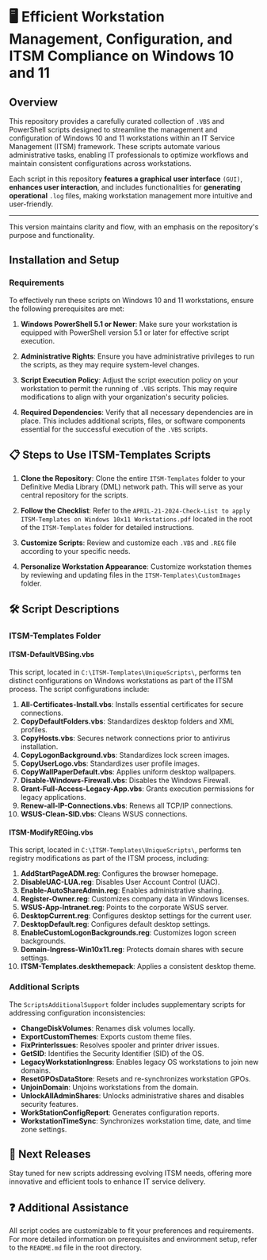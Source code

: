 # 🖥️ Efficient Workstation Management, Configuration, and ITSM Compliance on Windows 10 and 11

## Overview

This repository provides a carefully curated collection of `.VBS` and PowerShell scripts designed to streamline the management and configuration of Windows 10 and 11 workstations within an IT Service Management (ITSM) framework. These scripts automate various administrative tasks, enabling IT professionals to optimize workflows and maintain consistent configurations across workstations.

Each script in this repository **features a graphical user interface** `(GUI)`, **enhances user interaction**, and includes functionalities for **generating operational** `.log` files, making workstation management more intuitive and user-friendly.

---

This version maintains clarity and flow, with an emphasis on the repository's purpose and functionality.

## Installation and Setup

### Requirements

To effectively run these scripts on Windows 10 and 11 workstations, ensure the following prerequisites are met:

1. **Windows PowerShell 5.1 or Newer**: Make sure your workstation is equipped with PowerShell version 5.1 or later for effective script execution.

2. **Administrative Rights**: Ensure you have administrative privileges to run the scripts, as they may require system-level changes.

3. **Script Execution Policy**: Adjust the script execution policy on your workstation to permit the running of `.VBS` scripts. This may require modifications to align with your organization's security policies.

4. **Required Dependencies**: Verify that all necessary dependencies are in place. This includes additional scripts, files, or software components essential for the successful execution of the `.VBS` scripts.

## 📋 Steps to Use ITSM-Templates Scripts

1. **Clone the Repository**: Clone the entire `ITSM-Templates` folder to your Definitive Media Library (DML) network path. This will serve as your central repository for the scripts.

2. **Follow the Checklist**: Refer to the `APRIL-21-2024-Check-List to apply ITSM-Templates on Windows 10x11 Workstations.pdf` located in the root of the `ITSM-Templates` folder for detailed instructions.

3. **Customize Scripts**: Review and customize each `.VBS` and `.REG` file according to your specific needs.

4. **Personalize Workstation Appearance**: Customize workstation themes by reviewing and updating files in the `ITSM-Templates\CustomImages` folder.

## 🛠️ Script Descriptions

### ITSM-Templates Folder

#### ITSM-DefaultVBSing.vbs

This script, located in `C:\ITSM-Templates\UniqueScripts\`, performs ten distinct configurations on Windows workstations as part of the ITSM process. The script configurations include:

1. **All-Certificates-Install.vbs**: Installs essential certificates for secure connections.
2. **CopyDefaultFolders.vbs**: Standardizes desktop folders and XML profiles.
3. **CopyHosts.vbs**: Secures network connections prior to antivirus installation.
4. **CopyLogonBackground.vbs**: Standardizes lock screen images.
5. **CopyUserLogo.vbs**: Standardizes user profile images.
6. **CopyWallPaperDefault.vbs**: Applies uniform desktop wallpapers.
7. **Disable-Windows-Firewall.vbs**: Disables the Windows Firewall.
8. **Grant-Full-Access-Legacy-App.vbs**: Grants execution permissions for legacy applications.
9. **Renew-all-IP-Connections.vbs**: Renews all TCP/IP connections.
10. **WSUS-Clean-SID.vbs**: Cleans WSUS connections.

#### ITSM-ModifyREGing.vbs

This script, located in `C:\ITSM-Templates\UniqueScripts\`, performs ten registry modifications as part of the ITSM process, including:

1. **AddStartPageADM.reg**: Configures the browser homepage.
2. **DisableUAC-LUA.reg**: Disables User Account Control (UAC).
3. **Enable-AutoShareAdmin.reg**: Enables administrative sharing.
4. **Register-Owner.reg**: Customizes company data in Windows licenses.
5. **WSUS-App-Intranet.reg**: Points to the corporate WSUS server.
6. **DesktopCurrent.reg**: Configures desktop settings for the current user.
7. **DesktopDefault.reg**: Configures default desktop settings.
8. **EnableCustomLogonBackgrounds.reg**: Customizes logon screen backgrounds.
9. **Domain-Ingress-Win10x11.reg**: Protects domain shares with secure settings.
10. **ITSM-Templates.deskthemepack**: Applies a consistent desktop theme.

### Additional Scripts

The `ScriptsAdditionalSupport` folder includes supplementary scripts for addressing configuration inconsistencies:

- **ChangeDiskVolumes**: Renames disk volumes locally.
- **ExportCustomThemes**: Exports custom theme files.
- **FixPrinterIssues**: Resolves spooler and printer driver issues.
- **GetSID**: Identifies the Security Identifier (SID) of the OS.
- **LegacyWorkstationIngress**: Enables legacy OS workstations to join new domains.
- **ResetGPOsDataStore**: Resets and re-synchronizes workstation GPOs.
- **UnjoinDomain**: Unjoins workstations from the domain.
- **UnlockAllAdminShares**: Unlocks administrative shares and disables security features.
- **WorkStationConfigReport**: Generates configuration reports.
- **WorkstationTimeSync**: Synchronizes workstation time, date, and time zone settings.

## 🚀 Next Releases

Stay tuned for new scripts addressing evolving ITSM needs, offering more innovative and efficient tools to enhance IT service delivery.

## ❓ Additional Assistance

All script codes are customizable to fit your preferences and requirements. For more detailed information on prerequisites and environment setup, refer to the `README.md` file in the root directory.
